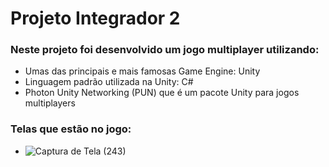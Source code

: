 
# Projeto Integrador 2
### Neste projeto foi desenvolvido um jogo multiplayer utilizando: 
- Umas das principais e mais famosas Game Engine: Unity
- Linguagem padrão utilizada na Unity: C#
- Photon Unity Networking (PUN) que é um pacote Unity para jogos multiplayers
### Telas que estão no jogo:

- ![Captura de Tela (243)](https://user-images.githubusercontent.com/55859005/111939672-aa87cf80-8aab-11eb-8db8-3ba00c57743f.png)
